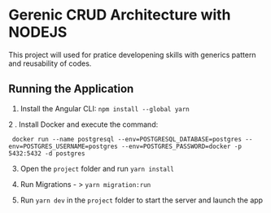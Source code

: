 # Gerenic CRUD Architecture with NODEJS

This project will used for pratice developening skills with generics pattern and reusability of codes.

## Running the Application

1. Install the Angular CLI: `npm install --global yarn`

2 . Install Docker and execute the command:

	 docker run --name postgresql --env=POSTGRESQL_DATABASE=postgres --env=POSTGRES_USERNAME=postgres --env=POSTGRES_PASSWORD=docker -p 5432:5432 -d postgres

3. Open the `project` folder and run `yarn install`

4. Run Migrations - > `yarn migration:run`

5. Run `yarn dev` in the `project` folder to start the server and launch the app


